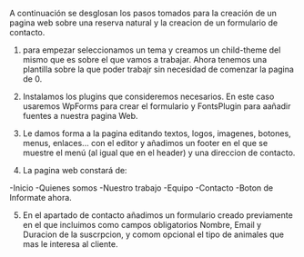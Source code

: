A continuación se desglosan los pasos tomados para la creación de un pagina web sobre una reserva natural y la creacion de un formulario de contacto.

1. para empezar seleccionamos un tema y creamos un child-theme del mismo que es sobre el que vamos a trabajar. Ahora tenemos una plantilla sobre la que poder trabajr sin necesidad de comenzar la pagina de 0.

2. Instalamos los plugins que consideremos necesarios. En este caso usaremos WpForms para crear el formulario y FontsPlugin para aañadir fuentes a nuestra pagina Web.

3. Le  damos forma a la pagina editando textos, logos, imagenes, botones, menus, enlaces... con el editor y añadimos un footer en el que se muestre el menú (al igual que en el header) y una direccion de contacto. 

4. La pagina web constará de:
 
-Inicio
-Quienes somos
-Nuestro trabajo
-Equipo
-Contacto
-Boton de Informate ahora.

5. En el apartado de contacto añadimos un formulario creado previamente en el que incluimos como campos obligatorios Nombre, Email y Duracion de la suscrpcion, y comom opcional el tipo de animales que mas le interesa al cliente.